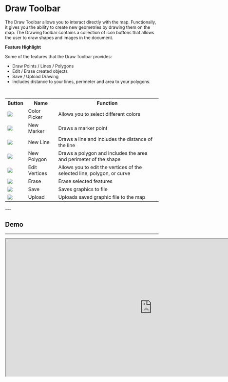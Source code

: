 # Draw Toolbar

The Draw Toolbar allows you to interact directly with the map. Functionally, it gives you the ability to create new geometries by drawing them on the map.
The Drawing toolbar contains a collection of icon buttons that allows the user to draw shapes and images in the document.

**Feature Highlight**

Some of the features that the Draw Toolbar provides:

- Draw Points / Lines / Polygons
- Edit / Erase created objects
- Save / Upload Drawing
- Includes distance to your lines, perimeter and area to your polygons.

<br>

<table>
  <tr>
    <th>Button</th>
    <th>Name</th>
    <th>Function</th>
  </tr>
    <tr>
    <td><img src="../imgs/Draw/image_01.png" class="draw_table"></td>
    <td>Color Picker</td>
    <td>Allows you to select different colors</td>
  </tr>
  <tr>
    <td><img src="../imgs/Draw/image_02.png" class="draw_table"></td>
    <td>New Marker</td>
    <td>Draws a marker point</td>
  </tr>
    <tr>
    <td><img src="../imgs/Draw/image_03.png" class="draw_table"></td>
    <td>New Line</td>
    <td>Draws a line and includes the distance of the line</td>
  </tr>
    <tr>
    <td><img src="../imgs/Draw/image_04.png" class="draw_table"></td>
    <td>New Polygon</td>
    <td>Draws a polygon and includes the area and perimeter of the shape</td>
  </tr>
    <tr>
    <td><img src="../imgs/Draw/image_05.png" class="draw_table"></td>
    <td>Edit Vertices</td>
    <td>Allows you to edit the vertices of the selected line, polygon, or curve</td>
  </tr>
    <tr>
    <td><img src="../imgs/Draw/image_06.png" class="draw_table"></td>
    <td>Erase</td>
    <td>Erase selected features</td>
  </tr>
    <tr>
    <td><img src="../imgs/Draw/image_07.png" class="draw_table"></td>
    <td>Save</td>
    <td>Saves graphics to file</td>
  </tr>
    <tr>
    <td><img src="../imgs/Draw/image_08.png" class="draw_table"></td>
    <td>Upload</td>
    <td>Uploads saved graphic file to the map</td>
  </tr>
</table>
---
<br>

## Demo

---

<iframe width=960px height="450" allowfullscreen=true
        src=https://jolevesq.github.io/contributed-plugins/draw/samples/draw-index.html>
</iframe>

<br>
